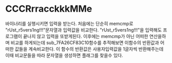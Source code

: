 CCCRrracckkkMMe
===========
바이너리를 실행시키면 입력을 받는다. 처음에는 단순히 memcmp로 "rUst_r5vers1ng!!!"문자열과 입력값을 비교한다.
"rUst_r5vers1ng!!!"을 입력해도 프로그램이 끝나지 않고 입력을 또받게된다.
이후에는 memcmp가 아닌 어떠한 연산을하며 비교를 하게되는데 sub_7FA26CF83C10함수를 추적해보면 이함수의 반환값과 어떠한 값들을 계속비교한다.
이 함수의 반환값은 사용자입력값을 1글자씩 반환해주는데 이때 비교문들을 따라 문자열을 생성하면 플래그를 찾을수 있다.
